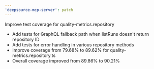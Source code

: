 ```yaml
---
'deepsource-mcp-server': patch
---
```


Improve test coverage for quality-metrics.repository

- Add tests for GraphQL fallback path when listRuns doesn't return repository ID
- Add tests for error handling in various repository methods
- Improve coverage from 79.68% to 89.62% for quality-metrics.repository.ts
- Overall coverage improved from 89.86% to 90.21%
